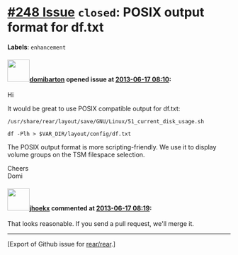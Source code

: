 [\#248 Issue](https://github.com/rear/rear/issues/248) `closed`: POSIX output format for df.txt
===============================================================================================

**Labels**: `enhancement`

#### <img src="https://avatars.githubusercontent.com/u/4124099?u=283cdf63112591258d7f542cbfa84ff41218abd0&v=4" width="50">[domibarton](https://github.com/domibarton) opened issue at [2013-06-17 08:10](https://github.com/rear/rear/issues/248):

Hi

It would be great to use POSIX compatible output for df.txt:

`/usr/share/rear/layout/save/GNU/Linux/51_current_disk_usage.sh`

    df -Plh > $VAR_DIR/layout/config/df.txt

The POSIX output format is more scripting-friendly. We use it to display
volume groups on the TSM filespace selection.

Cheers  
Domi

#### <img src="https://avatars.githubusercontent.com/u/783473?v=4" width="50">[jhoekx](https://github.com/jhoekx) commented at [2013-06-17 08:19](https://github.com/rear/rear/issues/248#issuecomment-19531684):

That looks reasonable. If you send a pull request, we'll merge it.

------------------------------------------------------------------------

\[Export of Github issue for
[rear/rear](https://github.com/rear/rear).\]

